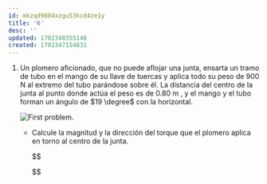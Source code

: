 ```yaml
---
id: mkzqd9804xzgu53kcd4ze1y
title: '6'
desc: ''
updated: 1702348355148
created: 1702347154831
---
```


1. Un plomero aficionado, que no puede aflojar una junta, ensarta un tramo de tubo en el mango de su llave de tuercas y aplica todo su peso de $900 \text{ N }$ al extremo del tubo parándose sobre él. La distancia del centro de la junta al punto donde actúa el peso es de $0.80 \text{ m }$, y el mango y el tubo forman un ángulo de $19 \degree$ con la horizontal.

	![First problem](./assets/University/Física%20I%20+%20laboratorio/2_6-1%20Problem.jpg).

	- Calcule la magnitud y la dirección del torque que el plomero aplica en torno al centro de la junta.

		$$
		
		$$